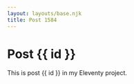 ```yaml
---
layout: layouts/base.njk
title: Post 1584
---
```


# Post {{ id }}

This is post {{ id }} in my Eleventy project.
